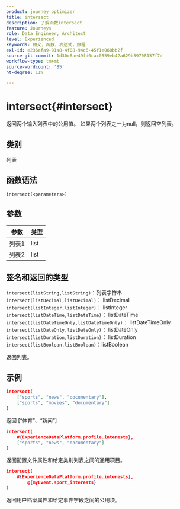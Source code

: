 ```yaml
---
product: journey optimizer
title: intersect
description: 了解函数intersect
feature: Journeys
role: Data Engineer, Architect
level: Experienced
keywords: 相交，函数，表达式，旅程
exl-id: e236efa9-91a8-4f08-94c6-45f1e060bb2f
source-git-commit: 1d30c6ae49fd0cac0559eb42a629b59708157f7d
workflow-type: tm+mt
source-wordcount: '85'
ht-degree: 11%

---
```


# intersect{#intersect}

返回两个输入列表中的公用值。 如果两个列表之一为null，则返回空列表。

## 类别

列表

## 函数语法

`intersect(<parameters>)`

## 参数

| 参数 | 类型 |
|-----------|------------------|
| 列表1 | list |
| 列表2 | list |

## 签名和返回的类型

`intersect(listString,listString)`：列表字符串
`intersect(listDecimal,listDecimal)`： listDecimal
`intersect(listInteger,listInteger)`： listInteger
`intersect(listDateTime,listDateTime)`： listDateTime
`intersect(listDateTimeOnly,listDateTimeOnly)`： listDateTimeOnly
`intersect(listDateOnly,listDateOnly)`： listDateOnly
`intersect(listDuration,listDuration)`： listDuration
`intersect(listBoolean,listBoolean)`：listBoolean

返回列表。

## 示例

```json
intersect(
    ["sports", "news", "documentary"],
    ["sports", "movies", "documentary"]
)
```

返回 [“体育”、“新闻”]

```json
intersect(
    #{ExperienceDataPlatform.profile.interests},
    ["sports", "news", "documentary"]
)
```

返回配置文件属性和给定类别列表之间的通用项目。

```json
intersect(
    #{ExperienceDataPlatform.profile.interests},
        @{myEvent.sport_interests}
)
```

返回用户档案属性和给定事件字段之间的公用项。
